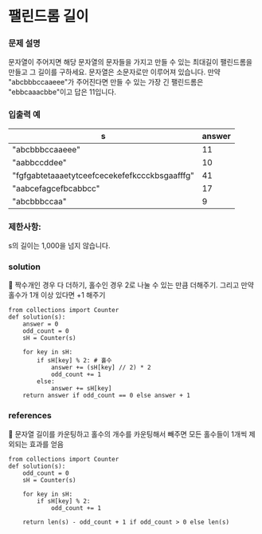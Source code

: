 # 팰린드롬 길이 

### 문제 설명 
문자열이 주어지면 해당 문자열의 문자들을 가지고 만들 수 있는 최대길이 팰린드롬을 만들고
그 길이를 구하세요. 문자열은 소문자로만 이루어져 있습니다.
만약 "abcbbbccaaeee"가 주어진다면 만들 수 있는 가장 긴 팰린드롬은 "ebbcaaacbbe"이고
답은 11입니다.

### 입출력 예
|s |answer|
|---|----|
|"abcbbbccaaeee" |11|
|"aabbccddee"| 10|
|"fgfgabtetaaaetytceefcecekefefkccckbsgaafffg" |41|
|"aabcefagcefbcabbcc" |17|
|"abcbbbccaa"| 9|

### 제한사항:
s의 길이는 1,000을 넘지 않습니다.

### solution 
:memo: 짝수개인 경우 다 더하기, 홀수인 경우 2로 나눌 수 있는 만큼 더해주기. 그리고 만약 홀수가 1개 이상 있다면 +1 해주기 

```
from collections import Counter
def solution(s):
    answer = 0
    odd_count = 0
    sH = Counter(s)
    
    for key in sH:
        if sH[key] % 2: # 홀수 
            answer += (sH[key] // 2) * 2
            odd_count += 1
        else:
            answer += sH[key]
    return answer if odd_count == 0 else answer + 1
```

### references
:memo: 문자열 길이를 카운팅하고 홀수의 개수를 카운팅해서 빼주면 모든 홀수들이 1개씩 제외되는 효과를 얻음
```
from collections import Counter
def solution(s):
	odd_count = 0
	sH = Counter(s)
	
	for key in sH:
		if sH[key] % 2:
			odd_count += 1
	
	return len(s) - odd_count + 1 if odd_count > 0 else len(s)
```




